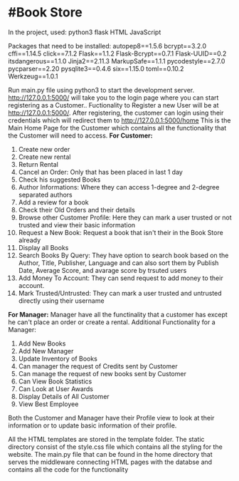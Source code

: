 <h1>#Book Store</h1>
In the project, used: 
python3
flask
HTML
JavaScript

Packages that need to be installed:
autopep8==1.5.6
bcrypt==3.2.0
cffi==1.14.5
click==7.1.2
Flask==1.1.2
Flask-Bcrypt==0.7.1
Flask-UUID==0.2
itsdangerous==1.1.0
Jinja2==2.11.3
MarkupSafe==1.1.1
pycodestyle==2.7.0
pycparser==2.20
pysqlite3==0.4.6
six==1.15.0
toml==0.10.2
Werkzeug==1.0.1

Run main.py file using python3 to start the development server.
http://127.0.0.1:5000/  will take you to the login page where you can start registering as a Customer..
Fuctionality to Register a new User will be at http://127.0.0.1:5000/.
After registering, the customer can login using their credentials which will redirect them to http://127.0.0.1:5000/home
This is the Main Home Page for the Customer which contains all the functionality that the Customer will need to access.
**For Customer:**
1. Create new order
2. Create new rental
3. Return Rental
4. Cancel an Order: Only that has been placed in last 1 day
5. Check his suggested Books
6. Author Informations: Where they can access 1-degree and 2-degree separated authors
7. Add a review for a book
8. Check their Old Orders and their details
9. Browse other Customer Profile: Here they can mark a user trusted or not trusted and view their basic information
10. Request a New Book: Request a book that isn't their in the Book Store already
11. Display all Books
12. Search Books By Query: They have option to search book based on the Author, Title, Publisher, Language and can also sort them by Publish Date, Average Score, and avarage score by trsuted users
13. Add Money To Account: They can send request to add money to their account.
14. Mark Trusted/Untrusted: They can mark a user trusted and untrusted directly using their username

**For Manager:**
Manager have all the functinality that a customer has except he can't place an order or create a rental. 
Additional Functionality for a Manager:
1. Add New Books
2. Add New Manager
3. Update Inventory of Books
4. Can manager the request of Credits sent by Customer
5. Can manage the request of new books sent by Customer
6. Can View Book Statistics 
7. Can Look at User Awards
8. Display Details of All Customer
9. View Best Employee

Both the Customer and Manager have their Profile view to look at their information or to update basic information of their profile.

All the HTML templates are stored in the template folder. The static directory consist of the style.css file which contains all the styling for the website.
The main.py file that can be found in the home directory that serves the middleware connecting HTML pages with the databse and contains all the code for the functionality
